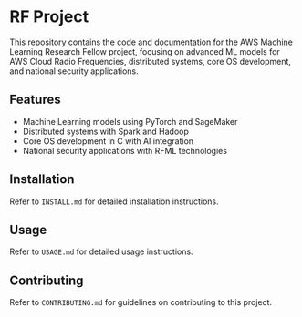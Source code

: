 # RF Project

This repository contains the code and documentation for the AWS Machine Learning Research Fellow project, focusing on advanced ML models for AWS Cloud Radio Frequencies, distributed systems, core OS development, and national security applications.

## Features

- Machine Learning models using PyTorch and SageMaker
- Distributed systems with Spark and Hadoop
- Core OS development in C with AI integration
- National security applications with RFML technologies

## Installation

Refer to `INSTALL.md` for detailed installation instructions.

## Usage

Refer to `USAGE.md` for detailed usage instructions.

## Contributing

Refer to `CONTRIBUTING.md` for guidelines on contributing to this project.
